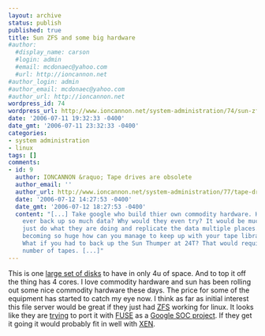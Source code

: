 ```yaml
---
layout: archive
status: publish
published: true
title: Sun ZFS and some big hardware
#author:
  #display_name: carson
  #login: admin
  #email: mcdonaec@yahoo.com
  #url: http://ioncannon.net
#author_login: admin
#author_email: mcdonaec@yahoo.com
#author_url: http://ioncannon.net
wordpress_id: 74
wordpress_url: http://www.ioncannon.net/system-administration/74/sun-zfs-and-some-big-hardware/
date: '2006-07-11 19:32:33 -0400'
date_gmt: '2006-07-11 23:32:33 -0400'
categories:
- system administration
- linux
tags: []
comments:
- id: 9
  author: IONCANNON &raquo; Tape drives are obsolete
  author_email: ''
  author_url: http://www.ioncannon.net/system-administration/77/tape-drives-are-obsolete/
  date: '2006-07-12 14:27:53 -0400'
  date_gmt: '2006-07-12 18:27:53 -0400'
  content: "[...] Take google who build thier own commodity hardware. How would they
    ever back up so much data? Why would they even try? It would be much easier to
    just do what they are doing and replicate the data multiple places. Drives are
    becoming so huge how can you manage to keep up with your tape library solution?
    What if you had to back up the Sun Thumper at 24T? That would require a massive
    number of tapes. [...]"
---
```

This is one <a href="http://blogs.sun.com/roller/page/jonathan?entry=the_rise_of_the_general">large set of disks</a> to have in only 4u of space. And to top it off the thing has 4 cores. I love commodity hardware and sun has been rolling out some nice commodity hardware these days. The price for some of the equipment has started to catch my eye now. I think as far as initial interest this file server would be great if they just had <a href="http://www.sun.com/software/solaris/zfs.jsp">ZFS</a> working for linux. It looks like they are <a href="http://zfs-on-fuse.blogspot.com/">trying</a> to port it with <a href="http://www.wizy.org/wiki/ZFS_on_FUSE">FUSE</a> as a <a href="http://blogs.sun.com/roller/page/eschrock?entry=ztest_on_linux">Google SOC project</a>. If they get it going it would probably fit in well with <a href="http://www.ioncannon.net/system-administration/69/virtualization-gaining-speed/">XEN</a>.



